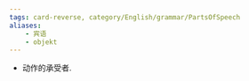 ```yaml
---
tags: card-reverse, category/English/grammar/PartsOfSpeech
aliases: 
    - 宾语
    - objekt
---
```

- 动作的承受者.

